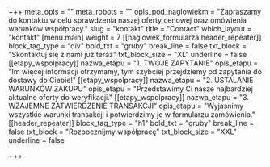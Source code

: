 +++
meta_opis = ""
meta_robots = ""
opis_pod_naglowiekm = "Zapraszamy do kontaktu w celu sprawdzenia naszej oferty cenowej oraz omówienia warunków współpracy."
slug = "kontakt"
title = "Contact"
which_layout = "kontakt"
[menu.main]
weight = 7
[[naglowek_formularza.header_repeater]]
block_tag_type = "div"
bold_txt = "gruby"
break_line = false
txt_block = "Skontaktuj się z nami już teraz"
txt_block_size = "XL"
underline = false
[[etapy_wspolpracy]]
nazwa_etapu = "1. TWOJE ZAPYTANIE"
opis_etapu = "Im więcej informacji otrzymamy, tym szybciej przejdziemy od zapytania do dostawy do Ciebie!"
[[etapy_wspolpracy]]
nazwa_etapu = "2. USTALANIE WARUNKÓW ZAKUPU"
opis_etapu = "Przedstawimy Ci nasze najbardziej aktualne oferty do weryfikacji."
[[etapy_wspolpracy]]
nazwa_etapu = "3. WZAJEMNE ZATWIERDZENIE TRANSAKCJI"
opis_etapu = "Wyjaśnimy wszystkie warunki transakcji i potwierdzimy je w formularzu zamówienia."
[[header_repeater]]
block_tag_type = "h1"
bold_txt = "gruby"
break_line = false
txt_block = "Rozpocznijmy współpracę"
txt_block_size = "XXL"
underline = false

+++
